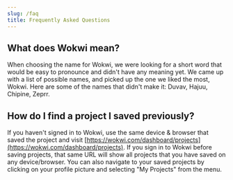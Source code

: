 ```yaml
---
slug: /faq
title: Frequently Asked Questions
---
```


## What does Wokwi mean?

When choosing the name for Wokwi, we were looking for a short word that would be easy to pronounce and didn't have any meaning yet. We came up with a list of possible names, and picked up the one we liked the most, Wokwi. Here are some of the names that didn't make it: Duvav, Hajuu, Chipine, Zeprr.

## How do I find a project I saved previously?

If you haven't signed in to Wokwi, use the same device & browser that saved the project and visit [https://wokwi.com/dashboard/projects](https://wokwi.com/dashboard/projects). If you sign in to Wokwi before saving projects, that same URL will show all projects that you have saved on any device/browser.  You can also navigate to your saved projects by clicking on your profile picture and selecting "My Projects" from the menu.

